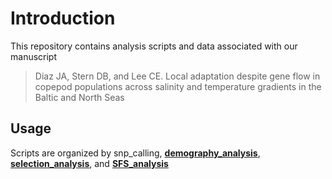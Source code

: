 # Introduction
This repository contains analysis scripts and data associated with our manuscript

> Diaz JA, Stern DB, and Lee CE. Local adaptation despite gene flow in copepod populations across salinity and temperature gradients in the Baltic and North Seas


## Usage
Scripts are organized by snp_calling, [**demography_analysis**](.demography_analysis), [**selection_analysis**](.selection_analysis), and [**SFS_analysis**](.SFS_analysis)
